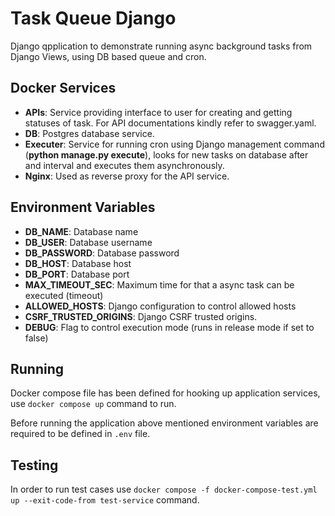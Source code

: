 # Task Queue Django

Django qpplication to demonstrate running async background tasks from Django Views, using DB based queue and cron.

 ## Docker Services
 - **APIs**: Service providing interface to user for creating and getting statuses of task. For API documentations kindly refer to swagger.yaml.
 - **DB**: Postgres database service.
 - **Executer**: Service for running cron using Django management command (**python manage.py execute**), looks for new tasks on database after and interval and executes them asynchronously.
 - **Nginx**: Used as reverse proxy for the API service.

 ## Environment Variables
- **DB_NAME**: Database name
-  **DB_USER**: Database username
- **DB_PASSWORD**: Database password
- **DB_HOST**: Database host
- **DB_PORT**: Database port
- **MAX_TIMEOUT_SEC**: Maximum time for that a async task can be executed (timeout)
- **ALLOWED_HOSTS**: Django configuration to control allowed hosts
- **CSRF_TRUSTED_ORIGINS**: Django CSRF trusted origins.
- **DEBUG**: Flag to control execution mode (runs in release mode if set to false)


 ## Running
 Docker compose file has been defined for hooking up application services, use  `docker compose up` command to run.

Before running the application above mentioned environment variables are required to be defined in `.env` file.

 ## Testing
 In order to run test cases use  `docker compose -f docker-compose-test.yml up --exit-code-from test-service` command.